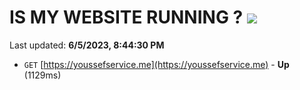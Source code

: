# IS MY WEBSITE RUNNING ? [![](https://img.shields.io/static/v1?label=Sponsor&message=%E2%9D%A4&logo=GitHub&color=%23fe8e86)](https://github.com/sponsors/<username>)

Last updated: **6/5/2023, 8:44:30 PM**

- `GET` [https://youssefservice.me](https://youssefservice.me) - **Up** (1129ms)
